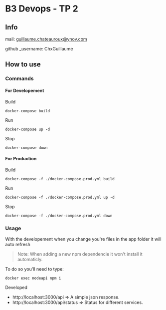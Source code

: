 # B3 Devops - TP 2

## Info
mail: guillaume.chateauroux@ynov.com

github _username: ChxGuillaume

## How to use

### Commands

#### For Developement

Build

```shell
docker-compose build
```

Run

```shell
docker-compose up -d
```

Stop

```shell
docker-compose down
```



#### For Production

Build

```shell
docker-compose -f ./docker-compose.prod.yml build
```

Run

```shell
docker-compose -f ./docker-compose.prod.yml up -d
```

Stop

```shell
docker-compose -f ./docker-compose.prod.yml down
```



### Usage

With the developement when you change you're files in the app folder it will auto refresh

> Note: When adding a new npm dependencie it won't install it automaticly.

To do so you'll need to type:

```shell
docker exec nodeapi npm i
```



Developed 

- http://localhost:3000/api                 =>  A simple json response.
- http://localhost:3000/api/status    =>  Status for different services.
